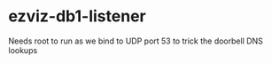 # ezviz-db1-listener

Needs root to run as we bind to UDP port 53 to trick the doorbell DNS lookups
